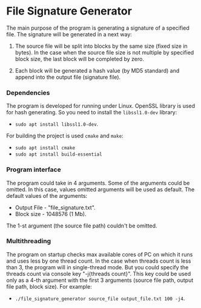 # File Signature Generator

The main purpose of the program is generating a signature of a specified file.
The signature will be generated in a next way: 

1. The source file will be split into blocks by the same size (fixed size in bytes).
In the case when the source file size is not multiple by specified block size, the last block will be completed by zero.

2. Each block will be generated a hash value (by MD5 standard) and append into the output file (signature file).

### Dependencies

The program is developed for running under Linux.
OpenSSL library is used for hash generating. So you need to install the  `libssl1.0-dev` library:
* `sudo apt install libssl1.0-dev`.

For building the project is used `cmake` and `make`:
* `sudo apt install cmake`
* `sudo apt install build-essential`

### Program interface

The program could take in 4 arguments. Some of the arguments could be omitted. In this case, values omitted arguments will be used as default. The default values of the arguments:

* Output File - "file_signature.txt".
* Block size - 1048576 (1 Mb).

The 1-st argument (the source file path) couldn't be omitted.

### Multithreading

The program on startup checks max available cores of PC on which it runs and uses less by one thread count.
In the case when threads count is less than 3, the program will in single-thread mode. But you could specify the threads count via console key "-j{threads count}". This key could be used only as a 4-th argument with the first 3 arguments (source file path, output file path, block size). For example:
* `./file_signature_generator source_file output_file.txt 100 -j4`.